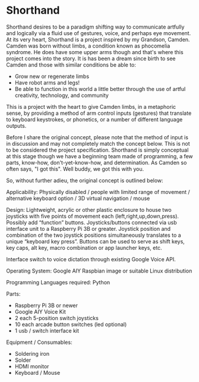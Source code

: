 # Shorthand
Shorthand desires to be a paradigm shifting way to communicate artfully and logically via a fluid use of gestures, voice, and perhaps eye movement. At its very heart, Shorthand is a project inspired by my Grandson, Camden. Camden was born without limbs, a condition known as phocomelia syndrome. He does have some upper arms though and that's where this project comes into the story. It is has been a dream since birth to see Camden and those with similar conditions be able to:

  * Grow new or regenerate limbs
  * Have robot arms and legs!
  * Be able to function in this world a little better through the use of artful creativity, technology, and community

This is a project with the heart to give Camden limbs, in a metaphoric sense, by providing a method of arm control inputs (gestures) that translate to keyboard keystrokes, or phonetics, or a number of different language outputs.

Before I share the original concept, please note that the method of input is in discussion and may not completely match the concept below. This is not to be considered the project specification. Shorthand is simply conceptual at this stage though we have a beginning team made of programming, a few parts, know-how, don't-yet-know-how, and determination. As Camden so often says, "I got this". Well buddy, we got this with you.

So, without further adieu, the original concept is outlined below:

Applicability: Physically disabled / people with limited range of movement / alternative keyboard option / 3D virtual navigation / mouse

Design: Lightweight, acrylic or other plastic enclosure to house two joysticks with five points of movement each (left,right,up,down,press). Possibly add “function” buttons. Joysticks/buttons connected via usb interface unit to a Raspberry Pi 3B or greater. Joystick position and combination of the two joystick positions simultaneously translates to a unique “keyboard key press”. Buttons can be used to serve as shift keys, key caps, alt key, macro combination or app launcher keys, etc.

Interface switch to voice dictation through existing Google Voice API.

Operating System: Google AIY Raspbian image or suitable Linux distribution

Programming Languages required: Python

Parts:

  * Raspberry Pi 3B or newer
  * Google AIY Voice Kit
  * 2 each 5-position switch joysticks
  * 10 each arcade button switches (led optional)
  * 1 usb / switch interface kit

Equipment / Consumables:

  * Soldering iron
  * Solder
  * HDMI monitor
  * Keyboard / Mouse
